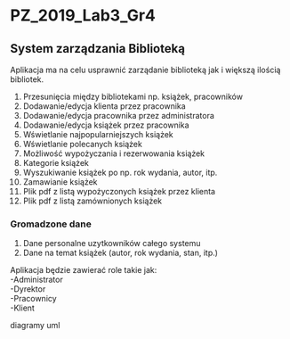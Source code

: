 # PZ_2019_Lab3_Gr4
## System zarządzania Biblioteką

Aplikacja ma na celu usprawnić zarządanie biblioteką jak i większą ilością bibliotek. 
1. Przesunięcia między bibliotekami np. książek, pracowników
1. Dodawanie/edycja klienta przez pracownika
1. Dodawanie/edycja pracownika przez administratora
1. Dodawanie/edycja książek przez pracownika
1. Wświetlanie najpopularniejszych książek
1. Wświetlanie polecanych książek
1. Możliwość wypożyczania i rezerwowania książek
1. Kategorie książek
1. Wyszukiwanie książek po np. rok wydania, autor, itp.
1. Zamawianie książek
1. Plik pdf z listą wypożyczonych książek przez klienta 
1. Plik pdf z listą zamównionych książek

### Gromadzone dane
1. Dane personalne uzytkowników całego systemu
1. Dane na temat książek (autor, rok wydania, stan, itp.)


Aplikacja będzie zawierać role takie jak: <br>
-Administrator <br>
-Dyrektor<br>
-Pracownicy<br>
-Klient<br>

diagramy uml
